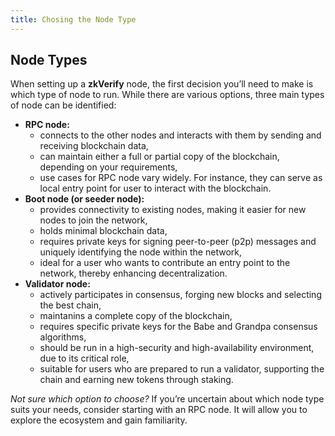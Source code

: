 ```yaml
---
title: Chosing the Node Type
---
```


## Node Types

When setting up a **zkVerify** node, the first decision you’ll need to make is which type of node to run. While there are various options, three main types of node can be identified:

- **RPC node:**
  - connects to the other nodes and interacts with them by sending and receiving blockchain data,
  - can maintain either a full or partial copy of the blockchain, depending on your requirements,
  - use cases for RPC node vary widely. For instance, they can serve as local entry point for user to interact with the blockchain.
- **Boot node (or seeder node):**
  - provides connectivity to existing nodes, making it easier for new nodes to join the network,
  - holds minimal blockchain data,
  - requires private keys for signing peer-to-peer (p2p) messages and uniquely identifying the node within the network,
  - ideal for a user who wants to contribute an entry point to the network, thereby enhancing decentralization.
- **Validator node:**
  - actively participates in consensus, forging new blocks and selecting the best chain,
  - maintanins a complete copy of the blockchain,
  - requires specific private keys for the Babe and Grandpa consensus algorithms,
  - should be run in a high-security and high-availability environment, due to its critical role,
  - suitable for users who are prepared to run a validator, supporting the chain and earning new tokens through staking.

*Not sure which option to choose?* If you’re uncertain about which node type suits your needs, consider starting with an RPC node. It will allow you to explore the ecosystem and gain familiarity.
